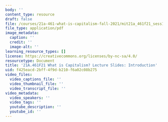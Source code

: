 ```yaml
---
body: ''
content_type: resource
draft: false
file: /courses/21a-461-what-is-capitalism-fall-2021/mit21a_461f21_sess1.pdf
file_type: application/pdf
image_metadata:
  caption: ''
  credit: ''
  image-alt: ''
learning_resource_types: []
license: https://creativecommons.org/licenses/by-nc-sa/4.0/
resourcetype: Document
title: '21A.461F21 What is Capitalism? Lecture Slides: Introduction'
uid: f425eacd-2bff-4f9d-b210-f6a02c08b275
video_files:
  video_captions_file: ''
  video_thumbnail_file: ''
  video_transcript_file: ''
video_metadata:
  video_speakers: ''
  video_tags: ''
  youtube_description: ''
  youtube_id: ''
---
```

